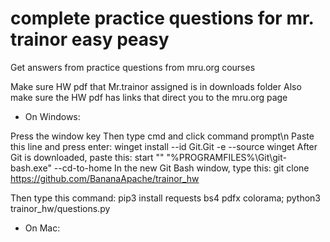 # complete practice questions for mr. trainor easy peasy
Get answers from practice questions from mru.org courses

Make sure HW pdf that Mr.trainor assigned is in downloads folder
Also make sure the HW pdf has links that direct you to the mru.org page

- On Windows:

Press the window key
Then type cmd and click command prompt\n
Paste this line and press enter: winget install --id Git.Git -e --source winget
After Git is downloaded, paste this: start "" "%PROGRAMFILES%\Git\git-bash.exe" --cd-to-home
In the new Git Bash window, type this: git clone https://github.com/BananaApache/trainor_hw

Then type this command: pip3 install requests bs4 pdfx colorama; python3 trainor_hw/questions.py

- On Mac:
